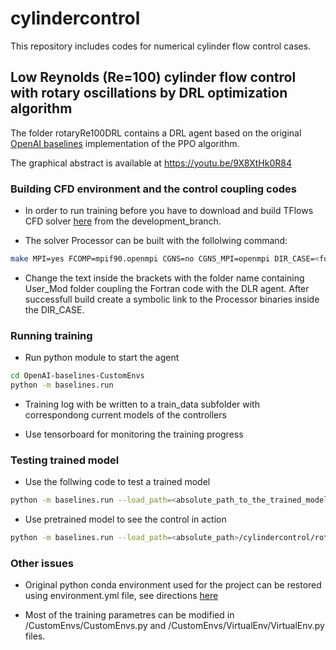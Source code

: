 # cylindercontrol

This repository includes codes for numerical cylinder flow control cases.

## Low Reynolds (Re=100) cylinder flow control with rotary oscillations by DRL optimization algorithm

The folder rotaryRe100DRL contains a DRL agent based on the original [OpenAI baselines](https://github.com/openai/baselines) implementation of the PPO algorithm.

The graphical abstract is available at https://youtu.be/9X8XtHk0R84

### Building CFD environment and the control coupling codes

- In order to run training before you have to download and build TFlows CFD solver [here](https://github.com/DelNov/T-Flows) from the development_branch.

- The solver Processor can be built with the follolwing command:
```bash
make MPI=yes FCOMP=mpif90.openmpi CGNS=no CGNS_MPI=openmpi DIR_CASE=<folder_with_the_agent>
```
- Change the text inside the brackets with the folder name containing User_Mod folder coupling the Fortran code with the DLR agent.
After successfull build create a symbolic link to the Processor binaries inside the DIR_CASE.

### Running training

- Run python module to start the agent

```bash
cd OpenAI-baselines-CustomEnvs
python -m baselines.run
```

- Training log with be written to a train_data subfolder with correspondong current models of the controllers 

- Use tensorboard for monitoring the training progress

### Testing trained model

- Use the follwing code to test a trained model

```bash
python -m baselines.run --load_path=<absolute_path_to_the_trained_model>
```

- Use pretrained model to see the control in action

```bash
python -m baselines.run --load_path=<absolute_path>/cylindercontrol/rotaryRe100DRL/OpenAI-baselines-CustomEnvs/trained_models/VirtualEnv/20200622-190846_dns_re100_entropy0.01_3-cd-0.2cl_50long/checkpoints/00050
```

### Other issues

- Original python conda environment used for the project can be restored using environment.yml file, see directions [here](https://conda.io/projects/conda/en/latest/user-guide/tasks/manage-environments.html#create-env-from-file)

- Most of the training parametres can be modified in /CustomEnvs/CustomEnvs.py and /CustomEnvs/VirtualEnv/VirtualEnv.py files.
